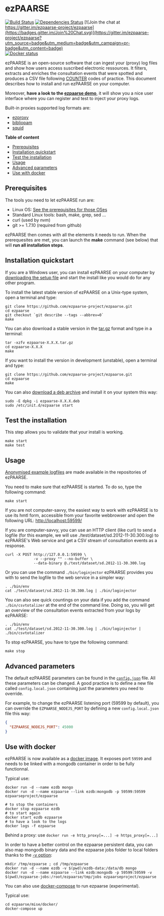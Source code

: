 # ezPAARSE #

[![Build Status](https://secure.travis-ci.org/ezpaarse-project/ezpaarse.png?branch=master)](http://travis-ci.org/ezpaarse-project/ezpaarse)
[![Dependencies Status](https://david-dm.org/ezpaarse-project/ezpaarse.png)](https://david-dm.org/ezpaarse-project/ezpaarse)
[![Join the chat at https://gitter.im/ezpaarse-project/ezpaarse](https://badges.gitter.im/Join%20Chat.svg)](https://gitter.im/ezpaarse-project/ezpaarse?utm_source=badge&utm_medium=badge&utm_campaign=pr-badge&utm_content=badge)  
[![Docker status](http://dockeri.co/image/ezpaarseproject/ezpaarse)](https://registry.hub.docker.com/u/ezpaarseproject/ezpaarse/)

ezPAARSE is an open-source software that can ingest your (proxy) log files and show how users access suscribed electronic ressources.
It filters, extracts and enriches the consultation events that were spotted and produces a CSV file following [COUNTER](http://www.projectcounter.org/) codes of practice.
This document describes how to install and run ezPAARSE on your computer.

Moreover, **have a look to the [ezpaarse demo](http://ezpaarse.couperin.org)**, it will show you a nice user interface where you can register and test to inject your proxy logs.

Built-in proxies supported log formats are:

* [ezproxy](http://www.oclc.org/ezproxy.en.html)
* [bibliopam](http://mioga.alixen.fr/Mioga2/bibliopam/public/club/)
* [squid](http://www.squid-cache.org/)

**Table of content**
- [Prerequisites](#prerequisites)
- [Installation quickstart](#installation-quickstart)
- [Test the installation](#test-the-installation)
- [Usage](#usage)
- [Advanced parameters](#advanced-parameters)
- [Use with docker](#use-with-docker)

## Prerequisites ##

The tools you need to let ezPAARSE run are:

* Linux OS: [See the prerequisites for those OSes](https://github.com/ezpaarse-project/ezpaarse/blob/master/doc/multi-os.md)
* Standard Linux tools: bash, make, grep, sed ... 
* curl (used by nvm)
* git >= 1.7.10 (required from github)

ezPAARSE then comes with all the elements it needs to run.
When the prerequesites are met, you can launch the **make** command (see below) that will **run all installation steps**.

## Installation quickstart ##

If you are a Windows user, you can install ezPAARSE on your computer by [downloading the setup file](http://analogist.couperin.org/ezpaarse/download) and start the install like you would do for any other program.

To install the latest stable version of ezPAARSE on a Unix-type system, open a terminal and type:  
```shell
git clone https://github.com/ezpaarse-project/ezpaarse.git
cd ezpaarse
git checkout `git describe --tags --abbrev=0`
make
```
You can also download a stable version in the [tar.gz](http://analogist.couperin.org/ezpaarse/download) format and type in a terminal:  
```shell
tar -xzfv ezpaarse-X.X.X.tar.gz
cd ezpaarse-X.X.X
make
```
If you want to install the version in development (unstable), 
open a terminal and type:  
```shell
git clone https://github.com/ezpaarse-project/ezpaarse.git
cd ezpaarse
make
```

You can also [download a deb archive](http://analogist.couperin.org/ezpaarse/download) and install it on your system this way:  
```shell
sudo -E dpkg -i ezpaarse-X.X.X.deb
sudo /etc/init.d/ezpaarse start
```


## Test the installation ##

This step allows you to validate that your install is working.

```shell
make start
make test
```

## Usage ##

[Anonymised example logfiles](https://raw.github.com/ezpaarse-project/ezpaarse/master/test/dataset/sd.2012-11-30.300.log)
are made available in the repositories of ezPAARSE.

You need to make sure that ezPAARSE is started. To do so, type the following command:

```shell
make start
```

If you are not computer-savvy, the easiest way to work with ezPAARSE is to use its hmtl form, accessible from your favorite webbrowser and open the following URL: [http://localhost:59599/](http://localhost:59599/)

If you are computer-savvy, you can use an HTTP client (like curl) to send a logfile
(for this example, we will use ./test/dataset/sd.2012-11-30.300.log) to ezPAARSE's Web service
and get a CSV stream of consultation events as a response.

```shell
curl -X POST http://127.0.0.1:59599 \
             -v --proxy "" --no-buffer \
             --data-binary @./test/dataset/sd.2012-11-30.300.log
```

Or you can use the command ``./bin/loginjector`` ezPAARSE provides you with
to send the logfile to the web service in a simpler way:

```shell
. ./bin/env
cat ./test/dataset/sd.2012-11-30.300.log | ./bin/loginjector
```
You can also see quick countings on your data if you add the command 
``./bin/csvtotalizer`` at the end of the command line.
Doing so, you will get an overview of the consultation events extracted
from your logs by ezPAARSE:

```shell
. ./bin/env
cat ./test/dataset/sd.2012-11-30.300.log | ./bin/loginjector | ./bin/csvtotalizer
```

To stop ezPAARSE, you have to type the following command:

```shell
make stop
```

## Advanced parameters ##

The default ezPAARSE parameters can be found in the [``config.json``](https://github.com/ezpaarse-project/ezpaarse/blob/master/config.json) file. All these parameters can be changed. A good practice is to define a new file called ``config.local.json`` containing just the parameters you need to override.

For example, to change the ezPAARSE listening port (59599 by default), you can override the ``EZPAARSE_NODEJS_PORT`` by defining a new ``config.local.json`` file this way:

```json
{
  "EZPAARSE_NODEJS_PORT": 45000
}
```

## Use with docker ##

ezPAARSE is now available as a [docker image](https://registry.hub.docker.com/u/ezpaarseproject/ezpaarse/). It exposes port `59599` and needs to be linked with a mongodb container in order to be fully functionnal.  

Typical use:

    docker run -d --name ezdb mongo
    docker run -d --name ezpaarse --link ezdb:mongodb -p 59599:59599 ezpaarseproject/ezpaarse
    
    # to stop the containers
    docker stop ezpaarse ezdb
    # to start again
    docker start ezdb ezpaarse
    # to have a look to the logs
    docker logs -f ezpaarse

Behind a proxy: use `docker run -e http_proxy[=...] -e https_proxy[=...]`

In order to have a better control on the ezpaarse persistent data, you can also map mongodb binary data and the ezpaarse jobs folder to local folders thanks to the [-v option](https://docs.docker.com/userguide/dockervolumes/#mount-a-host-file-as-a-data-volume):

    mkdir /tmp/ezpaarse ; cd /tmp/ezpaarse
    docker run -d --name ezdb -v $(pwd)/ezdb-data:/data/db mongo
    docker run -d --name ezpaarse --link ezdb:mongodb -p 59599:59599 -v $(pwd)/ezpaarse-jobs:/root/ezpaarse/tmp/jobs ezpaarseproject/ezpaarse

You can also use [docker-compose](https://docs.docker.com/compose/) to run ezpaarse (experimental).

Typical use:

    cd ezpaarse/mise/docker/
    docker-compose up
